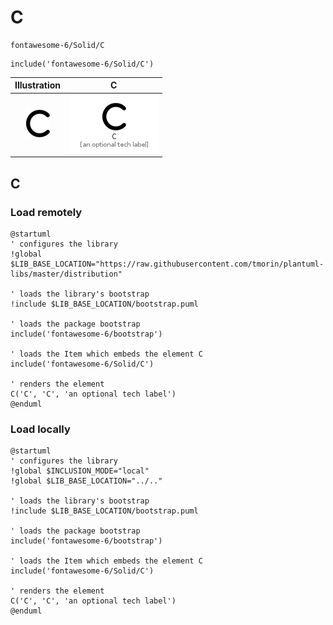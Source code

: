 # C


```text
fontawesome-6/Solid/C
```

```text
include('fontawesome-6/Solid/C')
```



| Illustration | C |
| :---: | :---: |
| ![illustration for Illustration](../../fontawesome-6/Solid/C.png) | ![illustration for C](../../fontawesome-6/Solid/C.Local.png) |




## C

### Load remotely
```plantuml
@startuml
' configures the library
!global $LIB_BASE_LOCATION="https://raw.githubusercontent.com/tmorin/plantuml-libs/master/distribution"

' loads the library's bootstrap
!include $LIB_BASE_LOCATION/bootstrap.puml

' loads the package bootstrap
include('fontawesome-6/bootstrap')

' loads the Item which embeds the element C
include('fontawesome-6/Solid/C')

' renders the element
C('C', 'C', 'an optional tech label')
@enduml
```

### Load locally
```plantuml
@startuml
' configures the library
!global $INCLUSION_MODE="local"
!global $LIB_BASE_LOCATION="../.."

' loads the library's bootstrap
!include $LIB_BASE_LOCATION/bootstrap.puml

' loads the package bootstrap
include('fontawesome-6/bootstrap')

' loads the Item which embeds the element C
include('fontawesome-6/Solid/C')

' renders the element
C('C', 'C', 'an optional tech label')
@enduml
```

